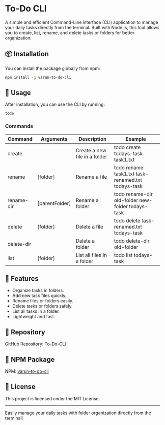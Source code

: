# To-Do CLI

A simple and efficient Command-Line Interface (CLI) application to manage your daily tasks directly from the terminal. Built with Node.js, this tool allows you to create, list, rename, and delete tasks or folders for better organization.

## 📦 Installation

You can install the package globally from npm:

```bash
npm install -g varun-to-do-cli
```

## 🚀 Usage

After installation, you can use the CLI by running:

```bash
todo
```

### Commands

| Command    | Arguments                               | Description                   | Example                                            |
| ---------- | --------------------------------------- | ----------------------------- | -------------------------------------------------- |
| create     | <folder> <filename>                     | Create a new file in a folder | todo create todays-task task1.txt                  |
| rename     | <oldFile> <newFile> \[folder]           | Rename a file                 | todo rename task1.txt task-renamed.txt todays-task |
| rename-dir | <oldFolder> <newFolder> \[parentFolder] | Rename a folder               | todo rename-dir old-folder new-folder todays-task  |
| delete     | <filename> \[folder]                    | Delete a file                 | todo delete task-renamed.txt todays-task           |
| delete-dir | <folder>                                | Delete a folder               | todo delete-dir old-folder                         |
| list       | \[folder]                               | List all files in a folder    | todo list todays-task                              |

## 🌟 Features

* Organize tasks in folders.
* Add new task files quickly.
* Rename files or folders easily.
* Delete tasks or folders safely.
* List all tasks in a folder.
* Lightweight and fast.

## 💼 Repository

GitHub Repository: [To-Do-CLI](https://github.com/yourusername/To-Do-CLI)

## 🔗 NPM Package

NPM: [varun-to-do-cli](https://www.npmjs.com/package/varun-to-do-cli)

## 📜 License

This project is licensed under the MIT License.

---

Easily manage your daily tasks with folder organization directly from the terminal!
